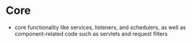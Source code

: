 # Core
- core functionality like services, listeners, and schedulers, as well as component-related code such as servlets and request filters